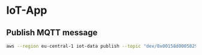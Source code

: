 # IoT-App

## Publish MQTT message

```bash
aws --region eu-central-1 iot-data publish --topic "dev/0x00158d0005829a78/attributeReport/1/msTemperatureMeasurement" --cli-binary-format raw-in-base64-out --payload "{ \"measuredValue\": 1234 }"
```
